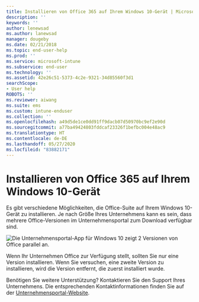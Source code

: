 ```yaml
---
title: Installieren von Office 365 auf Ihrem Windows 10-Gerät | Microsoft-Dokumentation
description: ''
keywords: ''
author: lenewsad
ms.author: lanewsad
manager: dougeby
ms.date: 02/21/2018
ms.topic: end-user-help
ms.prod: ''
ms.service: microsoft-intune
ms.subservice: end-user
ms.technology: ''
ms.assetid: 42e26c51-5373-4c2e-9321-34d85560f3d1
searchScope:
- User help
ROBOTS: ''
ms.reviewer: aiwang
ms.suite: ems
ms.custom: intune-enduser
ms.collection: ''
ms.openlocfilehash: a49d5de1ce0dd91ff9dacb07d50970bc9ef2e90d
ms.sourcegitcommit: a77ba49424803fddcaf23326f1befbc004e48ac9
ms.translationtype: HT
ms.contentlocale: de-DE
ms.lasthandoff: 05/27/2020
ms.locfileid: "83882171"
---
```

# <a name="installing-office-365-on-your-windows-10-device"></a>Installieren von Office 365 auf Ihrem Windows 10-Gerät

Es gibt verschiedene Möglichkeiten, die Office-Suite auf Ihrem Windows 10-Gerät zu installieren. Je nach Größe Ihres Unternehmens kann es sein, dass mehrere Office-Versionen im Unternehmensportal zum Download verfügbar sind.

![Die Unternehmensportal-App für Windows 10 zeigt 2 Versionen von Office parallel an.](./media/multiple-office-installs-cp-win10.png)

Wenn Ihr Unternehmen Office zur Verfügung stellt, sollten Sie nur eine Version installieren. Wenn Sie versuchen, eine zweite Version zu installieren, wird die Version entfernt, die zuerst installiert wurde.

Benötigen Sie weitere Unterstützung? Kontaktieren Sie den Support Ihres Unternehmens. Die entsprechenden Kontaktinformationen finden Sie auf der [Unternehmensportal-Website](https://go.microsoft.com/fwlink/?linkid=2010980).

